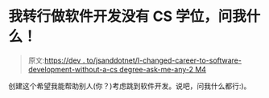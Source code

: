 # 我转行做软件开发没有 CS 学位，问我什么！

> 原文:[https://dev . to/jsanddotnet/I-changed-career-to-software-development-without-a-cs degree-ask-me-any-2 M4](https://dev.to/jsanddotnet/i-changed-career-to-software-development-without-a-cs-degree-ask-me-anything-2m4)

创建这个希望我能帮助别人(你？)考虑跳到软件开发。说吧，问我什么都行:)。